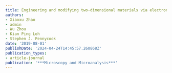 ```yaml
---
title: Engineering and modifying two-dimensional materials via electron beams
authors:
- Xiaoxu Zhao
- admin
- Wu Zhou
- Kian Ping Loh
- Stephen J. Pennycook
date: '2019-08-01'
publishDate: '2024-04-24T14:45:57.260868Z'
publication_types:
- article-journal
publication: '***Microscopy and Microanalysis***'
---
```

